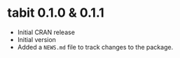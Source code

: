 # tabit 0.1.0 & 0.1.1

* Initial CRAN release
* Initial version
* Added a `NEWS.md` file to track changes to the package.
